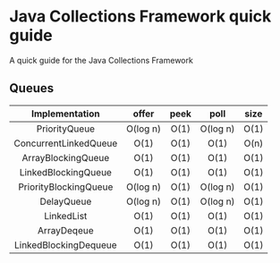 # Java Collections Framework quick guide
A quick guide for the Java Collections Framework

## Queues 

| Implementation        | offer    | peek | poll     | size | 
|:---------------------:|:--------:|:----:|:--------:|:----:|
| PriorityQueue         | O(log n) | O(1) | O(log n) | O(1) |
| ConcurrentLinkedQueue | O(1)     | O(1) | O(1)     | O(n) |
| ArrayBlockingQueue    | O(1)     | O(1) | O(1)     | O(1) |
| LinkedBlockingQueue   | O(1)     | O(1) | O(1)     | O(1) |
| PriorityBlockingQueue | O(log n) | O(1) | O(log n) | O(1) |
| DelayQueue            | O(log n) | O(1) | O(log n) | O(1) |
| LinkedList            | O(1)     | O(1) | O(1)     | O(1) |
| ArrayDeqeue           | O(1)     | O(1) | O(1)     | O(1) |
| LinkedBlockingDequeue | O(1)     | O(1) | O(1)     | O(1) |
